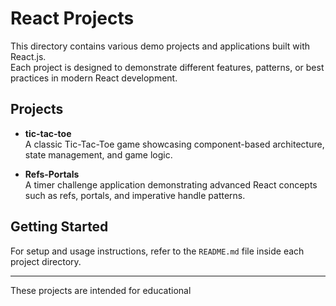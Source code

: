 # React Projects

This directory contains various demo projects and applications built with React.js.  
Each project is designed to demonstrate different features, patterns, or best practices in modern React development.

## Projects

- **tic-tac-toe**  
  A classic Tic-Tac-Toe game showcasing component-based architecture, state management, and game logic.

- **Refs-Portals**  
  A timer challenge application demonstrating advanced React concepts such as refs, portals, and imperative handle patterns.

## Getting Started

For setup and usage instructions, refer to the `README.md` file inside each project directory.

---

These projects are intended for educational